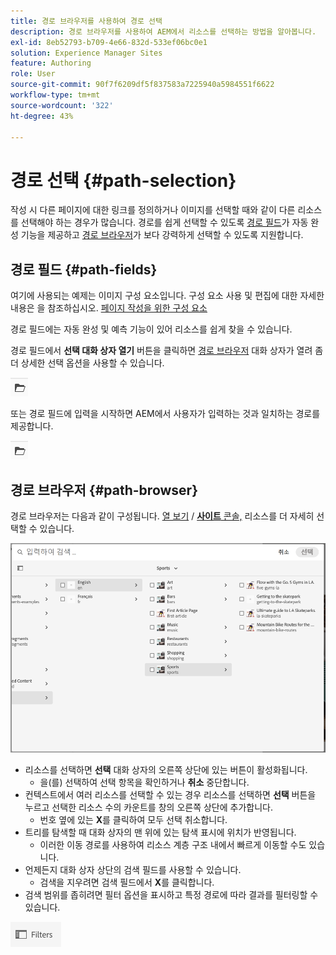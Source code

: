 ```yaml
---
title: 경로 브라우저를 사용하여 경로 선택
description: 경로 브라우저를 사용하여 AEM에서 리소스를 선택하는 방법을 알아봅니다.
exl-id: 8eb52793-b709-4e66-832d-533ef06bc0e1
solution: Experience Manager Sites
feature: Authoring
role: User
source-git-commit: 90f7f6209df5f837583a7225940a5984551f6622
workflow-type: tm+mt
source-wordcount: '322'
ht-degree: 43%

---
```


# 경로 선택 {#path-selection}

작성 시 다른 페이지에 대한 링크를 정의하거나 이미지를 선택할 때와 같이 다른 리소스를 선택해야 하는 경우가 많습니다. 경로를 쉽게 선택할 수 있도록 [경로 필드](#path-fields)가 자동 완성 기능을 제공하고 [경로 브라우저](#path-browser)가 보다 강력하게 선택할 수 있도록 지원합니다.

## 경로 필드 {#path-fields}

여기에 사용되는 예제는 이미지 구성 요소입니다. 구성 요소 사용 및 편집에 대한 자세한 내용은 을 참조하십시오. [페이지 작성을 위한 구성 요소](/help/sites-cloud/authoring/page-editor/components.md)

경로 필드에는 자동 완성 및 예측 기능이 있어 리소스를 쉽게 찾을 수 있습니다.

경로 필드에서 **선택 대화 상자 열기** 버튼을 클릭하면 [경로 브라우저](#path-browser) 대화 상자가 열려 좀 더 상세한 선택 옵션을 사용할 수 있습니다.

![선택 대화 상자 열기 버튼](assets/path-selection-open-selection-dialog.png)

또는 경로 필드에 입력을 시작하면 AEM에서 사용자가 입력하는 것과 일치하는 경로를 제공합니다.

![선택 대화 상자 열기 버튼](assets/path-selection-open-selection-dialog.png)

## 경로 브라우저 {#path-browser}

경로 브라우저는 다음과 같이 구성됩니다. [열 보기](/help/sites-cloud/authoring/basic-handling.md#column-view) / [**사이트** 콘솔,](/help/sites-cloud/authoring/sites-console/introduction.md) 리소스를 더 자세히 선택할 수 있습니다.

![경로 브라우저](/help/sites-cloud/authoring/assets/path-browser.png)

* 리소스를 선택하면 **선택** 대화 상자의 오른쪽 상단에 있는 버튼이 활성화됩니다.
   * 을(를) 선택하여 선택 항목을 확인하거나 **취소** 중단합니다.
* 컨텍스트에서 여러 리소스를 선택할 수 있는 경우 리소스를 선택하면 **선택** 버튼을 누르고 선택한 리소스 수의 카운트를 창의 오른쪽 상단에 추가합니다.
   * 번호 옆에 있는 **X**&#x200B;를 클릭하여 모두 선택 취소합니다.
* 트리를 탐색할 때 대화 상자의 맨 위에 있는 탐색 표시에 위치가 반영됩니다.
   * 이러한 이동 경로를 사용하여 리소스 계층 구조 내에서 빠르게 이동할 수도 있습니다.
* 언제든지 대화 상자 상단의 검색 필드를 사용할 수 있습니다.
   * 검색을 지우려면 검색 필드에서 **X**&#x200B;를 클릭합니다.
* 검색 범위를 좁히려면 필터 옵션을 표시하고 특정 경로에 따라 결과를 필터링할 수 있습니다.

![필터 옵션](assets/path-selection-filters.png)
